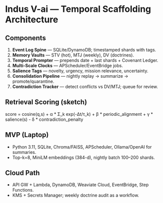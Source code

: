 # Indus V-ai — Temporal Scaffolding Architecture

## Components
1. **Event Log Spine** — SQLite/DynamoDB; timestamped shards with tags.
2. **Memory Vaults** — STV (hot), MTJ (weekly), DV (doctrines).
3. **Temporal Prompter** — prepends date + last shards + Covenant Ledger.
4. **Multi-Scale Clocks** — APScheduler/EventBridge jobs.
5. **Salience Tags** — novelty, urgency, mission relevance, uncertainty.
6. **Consolidation Pipeline** — nightly replay → summarize → promote/quarantine.
7. **Contradiction Tracker** — detect conflicts vs DV/MTJ; queue for review.

## Retrieval Scoring (sketch)
score = cosine(q,s) 
      + α * Σ_k exp(-Δt/τ_k) 
      + β * periodic_alignment 
      + γ * salience(s) 
      - δ * contradiction_penalty

## MVP (Laptop)
- Python 3.11, SQLite, Chroma/FAISS, APScheduler, Ollama/OpenAI for summaries.
- Top-k=8, MiniLM embeddings (384-d), nightly batch 100–200 shards.

## Cloud Path
- API GW + Lambda, DynamoDB, Weaviate Cloud, EventBridge, Step Functions.
- KMS + Secrets Manager; weekly doctrine audit as a workflow.

